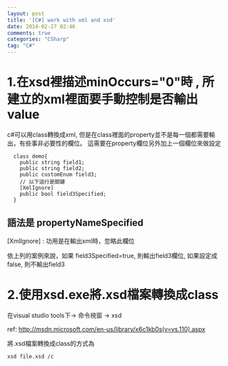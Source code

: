 ```yaml
---
layout: post
title: '[C#] work with xml and xsd'
date: 2014-02-27 02:46
comments: true
categories: "CSharp"
tag: "C#"
---
```

# 1.在xsd裡描述minOccurs="0"時 , 所建立的xml裡面要手動控制是否輸出value
c#可以用class轉換成xml, 但是在class裡面的property並不是每一個都需要輸出，有些事非必要性的欄位。
這需要在property欄位另外加上一個欄位來做設定

```
  class demo{
  	public string field1;
    public string field2;
    public customEnum field3;
    // 以下這行是關鍵
    [XmlIgnore]
    public bool field3Specified;
  }
```
## 語法是 propertyNameSpecified 

[XmlIgnore] : 功用是在輸出xml時，忽略此欄位

依上列的案例來說，如果 field3Specified=true, 則輸出field3欄位, 如果設定成false, 則不輸出field3

# 2.使用xsd.exe將.xsd檔案轉換成class
在visual studio tools下-> 命令視窗 -> xsd

ref: http://msdn.microsoft.com/en-us/library/x6c1kb0s(v=vs.110).aspx

將.xsd檔案轉換成class的方式為
```
xsd file.xsd /c
```